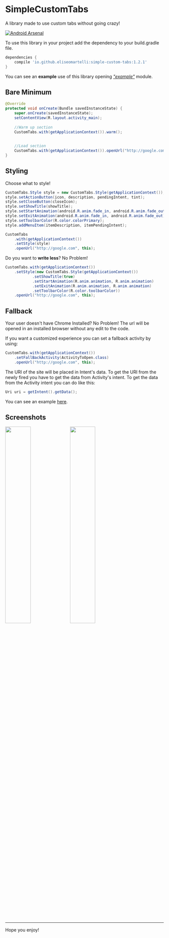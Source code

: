# SimpleCustomTabs

A library made to use custom tabs without going crazy!

[![Android Arsenal](https://img.shields.io/badge/Android%20Arsenal-SimpleCustomTabs-orange.svg?style=flat)](http://android-arsenal.com/details/1/2950)

To use this library in your project add the dependency to your build.gradle file.

```gradle
dependencies {
    compile 'io.github.eliseomartelli:simple-custom-tabs:1.2.1'
}
```

You can see an **example** use of this library opening [*"example"*](https://github.com/eliseomartelli/SimpleCustomTabs/tree/master/example) module.

## Bare Minimum 

```java
@Override
protected void onCreate(Bundle savedInstanceState) {
    super.onCreate(savedInstanceState);
    setContentView(R.layout.activity_main);
    
    //Warm up section
    CustomTabs.with(getApplicationContext()).warm();
    
    
    //Load section
    CustomTabs.with(getApplicationContext()).openUrl("http://google.com", this);
}
```

## Styling 

Choose what to style!

```java
CustomTabs.Style style = new CustomTabs.Style(getApplicationContext());
style.setActionButton(icon, description, pendingIntent, tint);
style.setCloseButton(closeIcon);
style.setShowTitle(showTitle);
style.setStartAnimation(android.R.anim.fade_in, android.R.anim.fade_out);
style.setExitAnimation(android.R.anim.fade_in, android.R.anim.fade_out);
style.setToolbarColor(R.color.colorPrimary);
style.addMenuItem(itemDescription, itemPendingIntent);

CustomTabs
    .with(getApplicationContext())
    .setStyle(style)
    .openUrl("http://google.com", this);
```
Do you want to **write less**? No Problem!

```java
CustomTabs.with(getApplicationContext())
    .setStyle(new CustomTabs.Style(getApplicationContext())
            .setShowTitle(true)
            .setStartAnimation(R.anim.animation, R.anim.animation)
            .setExitAnimation(R.anim.animation, R.anim.animation)
            .setToolbarColor(R.color.toolbarColor))
    .openUrl("http://google.com", this);
```

## Fallback

Your user doesn't have Chrome Installed? No Problem!
The url will be opened in an installed browser without any edit to the code.

If you want a customized experience you can set a fallback activity by using:

```java
CustomTabs.with(getApplicationContext())
    .setFallBackActivity(ActivityToOpen.class)
    .openUrl("http://google.com", this);
```

The URI of the site will be placed in Intent's data.
To get the URI from the newly fired you have to get the data from Activity's intent.
To get the data from the Activity intent you can do like this:

```java
Uri uri = getIntent().getData();
```

You can see an example [here](https://github.com/eliseomartelli/SimpleCustomTabs/blob/master/example/src/main/java/io/github/eliseomartelli/myapplication/FallbackActivity.java).

## Screenshots

<img width="40%" src="https://github.com/eliseomartelli/SimpleCustomTabs/raw/master/assets/Screenshot2.jpg"/>
<img width="40%" src="https://github.com/eliseomartelli/SimpleCustomTabs/raw/master/assets/Screenshot1.jpg"/>

***

Hope you enjoy!
